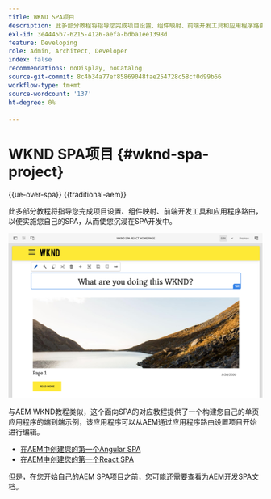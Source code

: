 ```yaml
---
title: WKND SPA项目
description: 此多部分教程将指导您完成项目设置、组件映射、前端开发工具和应用程序路由，以便使用React和Angular实施您自己的SPA，从而使您沉浸在SPA开发中。
exl-id: 3e4445b7-6215-4126-aefa-bdba1ee1398d
feature: Developing
role: Admin, Architect, Developer
index: false
recommendations: noDisplay, noCatalog
source-git-commit: 8c4b34a77ef85869048fae254728c58cf0d99b66
workflow-type: tm+mt
source-wordcount: '137'
ht-degree: 0%

---
```



# WKND SPA项目 {#wknd-spa-project}

{{ue-over-spa}}
{{traditional-aem}}

此多部分教程将指导您完成项目设置、组件映射、前端开发工具和应用程序路由，以便实施您自己的SPA，从而使您沉浸在SPA开发中。

![WKND SPA项目](assets/wknd-spa-project.png)

与AEM WKND教程类似，这个面向SPA的对应教程提供了一个构建您自己的单页应用程序的端到端示例，该应用程序可以从AEM通过应用程序路由设置项目开始进行编辑。

* [在AEM中创建您的第一个Angular SPA](https://experienceleague.adobe.com/docs/experience-manager-learn/getting-started-with-aem-headless/spa-editor/angular/overview.html?lang=zh-Hans)
* [在AEM中创建您的第一个React SPA](https://experienceleague.adobe.com/docs/experience-manager-learn/getting-started-with-aem-headless/spa-editor/react/overview.html)

但是，在您开始自己的AEM SPA项目之前，您可能还需要查看[为AEM开发SPA](developing.md)文档。
